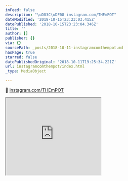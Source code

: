 ```yaml
---
inFeed: false
description: "\uD83C\uDF08 instagram.com/THEmPOT"
dateModified: '2018-10-15T23:23:03.415Z'
datePublished: '2018-10-15T23:23:04.346Z'
title: ''
author: []
publisher: {}
via: {}
sourcePath: _posts/2018-10-11-instagramcomthempot.md
hasPage: true
starred: false
datePublishedOriginal: '2018-10-11T19:25:34.221Z'
url: instagramcomthempot/index.html
_type: MediaObject

---
```

🌈 [instagram.com/THEmPOT][0]

<iframe src="https://the-grid.github.io/ed-userhtml/?g=eJx1U2FP2zAQ_c6vOE6iSyiNW2BsrEknWqExaWzTxL5smpBru4khsTP70pYB_30OBLaJYcnS3en53runc7o5GMBc5drAKpykoKoUtqqUobldJyGEwWCyAanUS9Ayw5PZ9LwDnAcETlIOhVOLDAui-g1j_--Ck5Oz0w8wuy_C1K5TxiegPZSWS21y6PA-SZKUBbaWtNTmEpwqM_R0VSpfKEUIdFWrDEmtiQnvsaN_jpl54qQF85faeDa3ljw5XjNaaSLlBo-VJDR7u8yGCKzl9sLpmv4mu-BLfl_FOysKMccJsO00eLjNQC-izZU20gYVYn7eeOXi64cou74d38JDlnw-enf86BgVqqot3YkNGonnjlch6eoMx9GiMYK0NVF8veQOfCataNohE-EUJ3VcqjaLsNMX70CZ_cMGNzcQIfY7haUVvG0YJ07VJRcqYi9YvoNbu6_ax8XzfuLYJ17REZHT84ZUhK1FuPPEo_gJ0DuBoXcf2UVQLd_WPA_e9pURVqqvX96H7aitaeco_-jCPrayphj3sVdZmW3t7o_CXf0cOTkVeQiXYlYVs8u1XTfm9NfwU22PvzVJeNizNfls9Hp_b9gzTZWNhr02f7l3eLB3cHg42j3YDzL1AqJ2BrsAv5lhY6RaaKMkxvBoc66o89hPr854_pFXQVoRpsD4-_BHwutaGTkrdCkjH49v4ygeh9UIfydsRsruLZlstKsCAQjP_7Xf1kg0Jg" height="244" style=""></iframe>



[0]: http://instagram.com/THEmPOT "THEmPOT"
